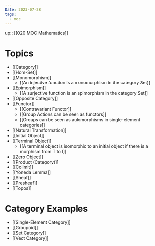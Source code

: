 ```yaml
---
Date: 2023-07-28
tags:
  - moc
---
```

up:: [[020 MOC Mathematics]]

# Topics
- [[Category]]
- [[Hom-Set]]
- [[Monomorphism]]
	- [[An injective function is a monomorphism in the category Set]]
- [[Epimorphism]]
	- [[A surjective function is an epimorphism in the category Set]]
- [[Opposite Category]]
- [[Functor]]
	- [[Contravariant Functor]]
	- [[Group Actions can be seen as functors]]
	- [[Groups can be seen as automorphisms in single-element categories]]
- [[Natural Transformation]]
- [[Initial Object]]
- [[Terminal Object]]
	- [[A terminal object is isomorphic to an initial object if there is a morphism from T to I]]
- [[Zero Object]]
- [[Product (Category)]]
- [[Colimit]]
- [[Yoneda Lemma]]
- [[Sheaf]]
- [[Presheaf]]
- [[Topos]]
# Category Examples
- [[Single-Element Category]]
- [[Groupoid]]
- [[Set Category]]
- [[Vect Category]]